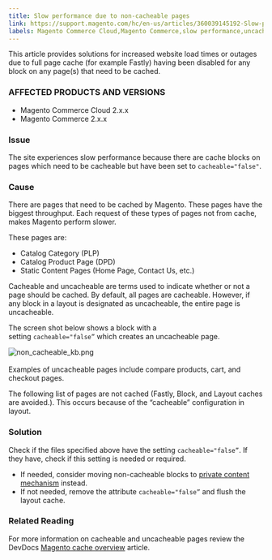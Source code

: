 ```yaml
---
title: Slow performance due to non-cacheable pages
link: https://support.magento.com/hc/en-us/articles/360039145192-Slow-performance-due-to-non-cacheable-pages
labels: Magento Commerce Cloud,Magento Commerce,slow performance,uncacheable page,cacheable page,2.x.x,how to
---
```


<p>This article provides solutions for increased website load times or outages due to full page cache (for example Fastly) having been disabled for any block on any page(s) that need to be cached. </p>
<h3>AFFECTED PRODUCTS AND VERSIONS </h3>
<ul>
<li>Magento Commerce Cloud 2.x.x</li>
<li>Magento Commerce 2.x.x</li>
</ul>
<h3>Issue</h3>
<p>The site experiences slow performance because there are cache blocks on pages which need to be cacheable but have been set to <code>cacheable="false"</code>. </p>
<h3>Cause</h3>
<p>There are pages that need to be cached by Magento. These pages have the biggest throughput. Each request of these types of pages not from cache, makes Magento perform slower.</p>
<p>These pages are:</p>
<ul>
<li>Catalog Category (PLP)</li>
<li>Catalog Product Page (DPD)</li>
<li>Static Content Pages (Home Page, Contact Us, etc.)</li>
</ul>
<p>Cacheable and uncacheable are terms used to indicate whether or not a page should be cached. By default, all pages are cacheable. However, if any block in a layout is designated as uncacheable, the entire page is uncacheable.</p>
<p>The screen shot below shows a block with a setting <code>cacheable="false”</code> which creates an uncacheable page.</p>
<p><img alt="non_cacheable_kb.png" src="https://support.magento.com/hc/article_attachments/360049362712/non_cacheable_kb.png"/><br/><br/>Examples of uncacheable pages include compare products, cart, and checkout pages.</p>
<p>The following list of pages are not cached (Fastly, Block, and Layout caches are avoided.). This occurs because of the “cacheable” configuration in layout.</p>
<h3>Solution</h3>
<p>Check if the files specified above have the setting <code>cacheable="false”</code>. If they have, check if this setting is needed or required. </p>
<ul>
<li>If needed, consider moving non-cacheable blocks to <a href="https://devdocs.magento.com/guides/v2.3/extension-dev-guide/cache/page-caching/private-content.html?itm_source=devdocs&amp;itm_medium=quick_search&amp;itm_campaign=federated_search&amp;itm_term=private%20co">private content mechanism</a> instead.</li>
<li>If not needed, remove the attribute <code>cacheable="false”</code> and flush the layout cache. </li>
</ul>
<h3>Related Reading</h3>
<p>For more information on cacheable and uncacheable pages review the DevDocs <a href="https://devdocs.magento.com/guides/v2.3/frontend-dev-guide/cache_for_frontdevs.html?itm_source=devdocs&amp;itm_medium=search_page&amp;itm_campaign=federated_search&amp;itm_term=cacheable%2">Magento cache overview</a> article.</p>